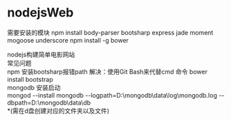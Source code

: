 # nodejsWeb

需要安装的模块
npm install body-parser bootsharp express jade moment mogoose underscore
npm install -g bower

nodejs构建简单电影网站<br/>
常见问题<br/>
npm 安装bootsharp报错path 解决：使用Git Bash来代替cmd 命令 bower install bootstrap<br/>
mongodb 安装启动<br/>
mongod --install mongodb --logpath=D:\mongodb\data\log\mongodb.log --dbpath=D:\mongodb\data\db<br/>
*(需在d盘创建对应的文件夹以及文件)


